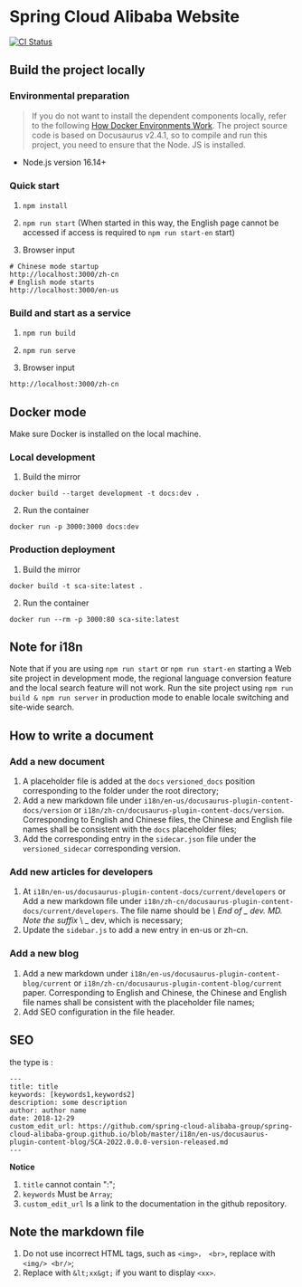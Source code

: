 # Spring Cloud Alibaba Website

[![CI Status](https://github.com/spring-cloud-alibaba-group/spring-cloud-alibaba-group.github.io/workflows/sca.aliyun.com%20deploy/badge.svg)](https://github.com/spring-cloud-alibaba-group/spring-cloud-alibaba-group.github.io/actions)

## Build the project locally

### Environmental preparation

> If you do not want to install the dependent components locally, refer to the following [How Docker Environments Work](#docker-mode).
> The project source code is based on Docusaurus v2.4.1, so to compile and run this project, you need to ensure that the Node. JS is installed.

- Node.js version 16.14+

### Quick start

1. `npm install`

2. `npm run start` (When started in this way, the English page cannot be accessed if access is required to `npm run start-en` start)

3. Browser input

```shell
# Chinese mode startup
http://localhost:3000/zh-cn
# English mode starts
http://localhost:3000/en-us
```

### Build and start as a service

1. `npm run build`

2. `npm run serve`

3. Browser input

```shell
http://localhost:3000/zh-cn
```

## Docker mode

Make sure Docker is installed on the local machine.

### Local development

1. Build the mirror

```shell
docker build --target development -t docs:dev .
```

2. Run the container

```shell
docker run -p 3000:3000 docs:dev
```

### Production deployment

1. Build the mirror

```shell
docker build -t sca-site:latest .
```

2. Run the container

```shell
docker run --rm -p 3000:80 sca-site:latest
```

## Note for i18n

Note that if you are using `npm run start` or `npm run start-en` starting a Web site project in development mode, the regional language conversion feature and the local search feature will not work. Run the site project using `npm run build & npm run server` in production mode to enable locale switching and site-wide search.

## How to write a document

### Add a new document

1. A placeholder file is added at the `docs` `versioned_docs` position corresponding to the folder under the root directory;
2. Add a new markdown file under `i18n/en-us/docusaurus-plugin-content-docs/version` or `i18n/zh-cn/docusaurus-plugin-content-docs/version`. Corresponding to English and Chinese files, the Chinese and English file names shall be consistent with the `docs` placeholder files;
3. Add the corresponding entry in the `sidecar.json` file under the `versioned_sidecar` corresponding version.

### Add new articles for developers

1. At `i18n/en-us/docusaurus-plugin-content-docs/current/developers` or Add a new markdown file under `i18n/zh-cn/docusaurus-plugin-content-docs/current/developers`. The file name should be *\ End of _ dev. MD. Note the suffix* \ _ dev, which is necessary;
2. Update the `sidebar.js` to add a new entry in en-us or zh-cn.

### Add a new blog

1. Add a new markdown under `i18n/en-us/docusaurus-plugin-content-blog/current` or `i18n/zh-cn/docusaurus-plugin-content-blog/current` paper. Corresponding to English and Chinese, the Chinese and English file names shall be consistent with the placeholder file names;
2. Add SEO configuration in the file header.

## SEO

the type is :

```markdwon
---
title: title
keywords: [keywords1,keywords2]
description: some description
author: author name
date: 2018-12-29
custom_edit_url: https://github.com/spring-cloud-alibaba-group/spring-cloud-alibaba-group.github.io/blob/master/i18n/en-us/docusaurus-plugin-content-blog/SCA-2022.0.0.0-version-released.md
---
```

**Notice**

1. `title` cannot contain ":";
2. `keywords` Must be `Array`;
3. `custom_edit_url` Is a link to the documentation in the github repository.

## Note the markdown file

1. Do not use incorrect HTML tags, such as `<img>， <br>`, replace with `<img/> <br/>`;
2. Replace with `&lt;xx&gt;` if you want to display `<xx>`.
